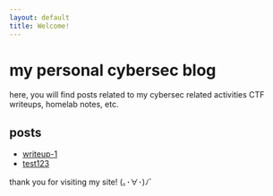```yaml
---
layout: default
title: Welcome!
---
```


# my personal cybersec blog 

here, you will find posts related to my cybersec related activities
CTF writeups, homelab notes, etc.

## posts
- [writeup-1](./posts/writeup-1.html) 
- [test123](./posts/test123.html)

thank you for visiting my site! (｡･∀･)ﾉﾞ

